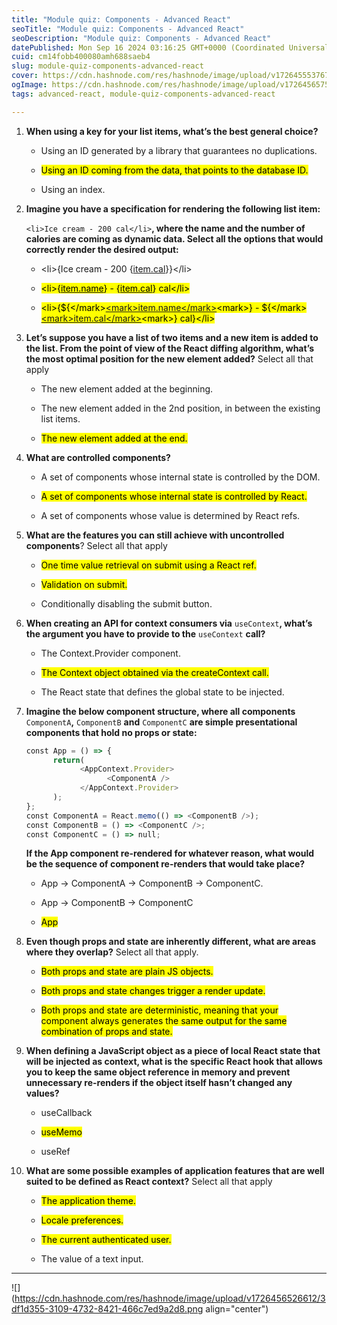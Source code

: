 ```yaml
---
title: "Module quiz: Components - Advanced React"
seoTitle: "Module quiz: Components - Advanced React"
seoDescription: "Module quiz: Components - Advanced React"
datePublished: Mon Sep 16 2024 03:16:25 GMT+0000 (Coordinated Universal Time)
cuid: cm14fobb400080amh688saeb4
slug: module-quiz-components-advanced-react
cover: https://cdn.hashnode.com/res/hashnode/image/upload/v1726455537679/4621e901-fd83-4476-976c-79799bf01720.jpeg
ogImage: https://cdn.hashnode.com/res/hashnode/image/upload/v1726456575407/3f5a915d-0d6e-4291-9823-84385fdd8dcf.jpeg
tags: advanced-react, module-quiz-components-advanced-react

---
```


1. **When using a key for your list items, what’s the best general choice?**
    
    * Using an ID generated by a library that guarantees no duplications.
        
    * <mark>Using an ID coming from the data, that points to the database ID.</mark>
        
    * Using an index.
        
2. **Imagine you have a specification for rendering the following list item:**
    
    `<li>Ice cream - 200 cal</li>`**, where the name and the number of calories are coming as dynamic data. Select all the options that would correctly render the desired output:**
    
    * &lt;li&gt;{Ice cream - 200 {[item.cal](http://item.cal)}}&lt;/li&gt;
        
    * <mark>&lt;li&gt;{</mark>[<mark>item.name</mark>](http://item.name)<mark>} - {</mark>[<mark>item.cal</mark>](http://item.cal)<mark>} cal&lt;/li&gt;</mark>
        
    * <mark>&lt;li&gt;{${&lt;/mark&gt;[&lt;mark&gt;item.name&lt;/mark&gt;](http://item.name)&lt;mark&gt;} - ${&lt;/mark&gt;[&lt;mark&gt;item.cal&lt;/mark&gt;](http://item.cal)&lt;mark&gt;} cal}&lt;/li&gt;</mark>
        
3. **Let’s suppose you have a list of two items and a new item is added to the list. From the point of view of the React diffing algorithm, what’s the most optimal position for the new element added?** Select all that apply
    
    * The new element added at the beginning.
        
    * The new element added in the 2nd position, in between the existing list items.
        
    * <mark>The new element added at the end.</mark>
        
4. **What are controlled components?**
    
    * A set of components whose internal state is controlled by the DOM.
        
    * <mark>A set of components whose internal state is controlled by React.</mark>
        
    * A set of components whose value is determined by React refs.
        
5. **What are the features you can still achieve with uncontrolled components**? Select all that apply
    
    * <mark>One time value retrieval on submit using a React ref.</mark>
        
    * <mark>Validation on submit.</mark>
        
    * Conditionally disabling the submit button.
        
6. **When creating an API for context consumers via** `useContext`**, what’s the argument you have to provide to the** `useContext` **call?**
    
    * The Context.Provider component.
        
    * <mark>The Context object obtained via the createContext call.</mark>
        
    * The React state that defines the global state to be injected.
        
7. **Imagine the below component structure, where all components** `ComponentA`**,** `ComponentB` **and** `ComponentC` **are simple presentational components that hold no props or state:**
    
    ```javascript
    const App = () => {
          return(
                <AppContext.Provider>
                      <ComponentA />
                </AppContext.Provider>
          );
    };
    const ComponentA = React.memo(() => <ComponentB />);
    const ComponentB = () => <ComponentC />;
    const ComponentC = () => null;
    ```
    
    **If the App component re-rendered for whatever reason, what would be the sequence of component re-renders that would take place?**
    
    * App -&gt; ComponentA -&gt; ComponentB -&gt; ComponentC.
        
    * App -&gt; ComponentB -&gt; ComponentC
        
    * <mark>App</mark>
        
8. **Even though props and state are inherently different, what are areas where they overlap?** Select all that apply.
    
    * <mark>Both props and state are plain JS objects.</mark>
        
    * <mark>Both props and state changes trigger a render update.</mark>
        
    * <mark>Both props and state are deterministic, meaning that your component always generates the same output for the same combination of props and state.</mark>
        
9. **When defining a JavaScript object as a piece of local React state that will be injected as context, what is the specific React hook that allows you to keep the same object reference in memory and prevent unnecessary re-renders if the object itself hasn’t changed any values?**
    
    * useCallback
        
    * <mark>useMemo</mark>
        
    * useRef
        
10. **What are some possible examples of application features that are well suited to be defined as React context?** Select all that apply
    
    * <mark>The application theme.</mark>
        
    * <mark>Locale preferences.</mark>
        
    * <mark>The current authenticated user.</mark>
        
    * The value of a text input.
        

---

![](https://cdn.hashnode.com/res/hashnode/image/upload/v1726456526612/3df1d355-3109-4732-8421-466c7ed9a2d8.png align="center")